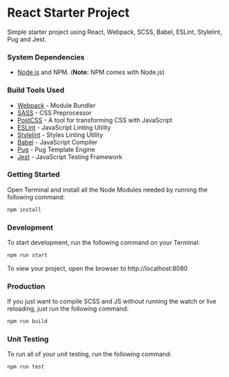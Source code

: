 # React Starter Project

Simple starter project using React, Webpack, SCSS, Babel, ESLint, Stylelint, Pug and Jest.

### System Dependencies
* [Node.js](https://nodejs.org/en/) and NPM. (**Note:** NPM comes with Node.js)

### Build Tools Used
* [Webpack](https://webpack.js.org/) - Module Bundler
* [SASS](https://sass-lang.com/) - CSS Preprocessor
* [PostCSS](https://postcss.org/) - A tool for transforming CSS with JavaScript
* [ESLint](https://eslint.org/) - JavaScript Linting Utility
* [Stylelint](https://stylelint.io/) - Styles Linting Utility
* [Babel](https://babeljs.io/) - JavaScript Compiler
* [Pug](https://pugjs.org/api/getting-started.html) - Pug Template Engine
* [Jest](https://jestjs.io/) - JavaScript Testing Framework


### Getting Started
Open Terminal and install all the Node Modules needed by running the following command:

```bash
npm install
```

### Development

To start development, run the following command on your Terminal:

```bash
npm run start
```

To view your project, open the browser to http://localhost:8080

### Production

If you just want to compile SCSS and JS without running the watch or live reloading, just run the following command:

```bash
npm run build
```

### Unit Testing

To run all of your unit testing, run the following command:

```bash
npm run test
```